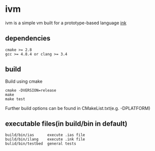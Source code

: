 # ivm
ivm is a simple vm built for a prototype-based language [ink](https://github.com/rod-lin/ink "ink")

## dependencies
    cmake >= 2.8
	gcc >= 4.8.4 or clang >= 3.4

## build
Build using cmake

	cmake -DVERSION=release
	make
	make test

Further build options can be found in CMakeList.txt(e.g. -DPLATFORM)

## executable files(in build/bin in default)

    build/bin/ias      execute .ias file
    build/bin/ilang    execute .ink file
    bulid/bin/testbed  general tests
